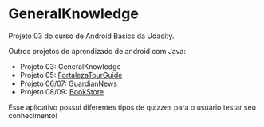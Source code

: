 # GeneralKnowledge

Projeto 03 do curso de Android Basics da Udacity.


Outros projetos de aprendizado de android com Java:
- Projeto 03: GeneralKnowledge
- Projeto 05: [FortalezaTourGuide](https://github.com/abelpinheiro/FortalezaTourGuide)
- Projeto 06/07: [GuardianNews](https://github.com/abelpinheiro/GuardiansNews)
- Projeto 08/09: [BookStore](https://github.com/abelpinheiro/BookStore)

Esse aplicativo possui diferentes tipos de quizzes para o usuário testar seu conhecimento!
